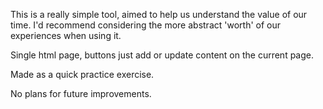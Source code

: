 This is a really simple tool, aimed to help us understand the value of our time. I'd recommend considering the more abstract 'worth' of our experiences when using it.

Single html page, buttons just add or update content on the current page.

Made as a quick practice exercise.

No plans for future improvements.